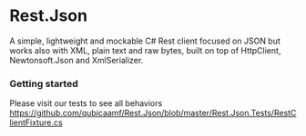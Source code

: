 # Rest.Json
A simple, lightweight and mockable C# Rest client focused on JSON but works also with XML, plain text and raw bytes, built on top of HttpClient, Newtonsoft.Json and XmlSerializer.

### Getting started
Please visit our tests to see all behaviors
https://github.com/qubicaamf/Rest.Json/blob/master/Rest.Json.Tests/RestClientFixture.cs

